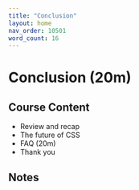 ```yaml
---
title: "Conclusion"
layout: home
nav_order: 10501
word_count: 16
---
```

# Conclusion (20m)

## Course Content

- Review and recap
- The future of CSS
- FAQ (20m)
- Thank you

## Notes







